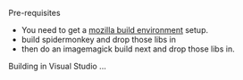 Pre-requisites
* You need to get a  [mozilla build environment](https://developer.mozilla.org/en-US/docs/Developer_Guide/Build_Instructions/Windows_Prerequisites) setup.
* build spidermonkey and drop those libs in
* then do an imagemagick build next and drop those libs in.

Building in Visual Studio ...
